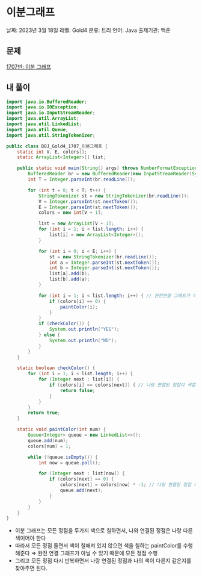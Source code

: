 # 이분그래프

날짜: 2023년 3월 18일
레벨: Gold4
분류: 트리
언어: Java
출제기관: 백준

## 문제

[1707번: 이분 그래프](https://www.acmicpc.net/problem/1707)

## 내 풀이

```java
import java.io.BufferedReader;
import java.io.IOException;
import java.io.InputStreamReader;
import java.util.ArrayList;
import java.util.LinkedList;
import java.util.Queue;
import java.util.StringTokenizer;

public class BOJ_Gold4_1707_이분그래프 {
	static int V, E, colors[];
	static ArrayList<Integer>[] list;

	public static void main(String[] args) throws NumberFormatException, IOException {
		BufferedReader br = new BufferedReader(new InputStreamReader(System.in));
		int T = Integer.parseInt(br.readLine());

		for (int t = 0; t < T; t++) {
			StringTokenizer st = new StringTokenizer(br.readLine());
			V = Integer.parseInt(st.nextToken());
			E = Integer.parseInt(st.nextToken());
			colors = new int[V + 1];

			list = new ArrayList[V + 1];
			for (int i = 1; i < list.length; i++) {
				list[i] = new ArrayList<Integer>();
			}

			for (int i = 0; i < E; i++) {
				st = new StringTokenizer(br.readLine());
				int a = Integer.parseInt(st.nextToken());
				int b = Integer.parseInt(st.nextToken());
				list[a].add(b);
				list[b].add(a);
			}

			for (int i = 1; i < list.length; i++) { // 완전연결 그래프가 아닐 수 있기 때문에 모든 정점 수행
				if (colors[i] == 0) {
					paintColor(i);
				}
			}
			if (checkColor()) {
				System.out.println("YES");
			} else {
				System.out.println("NO");
			}
		}
	}

	static boolean checkColor() {
		for (int i = 1; i < list.length; i++) {
			for (Integer next : list[i]) {
				if (colors[i] == colors[next]) { // 나랑 연결된 정점이 색깔이 같으면 이분 그래프 아님
					return false;
				}
			}
		}
		return true;
	}

	static void paintColor(int num) {
		Queue<Integer> queue = new LinkedList<>();
		queue.add(num);
		colors[num] = 1;

		while (!queue.isEmpty()) {
			int now = queue.poll();

			for (Integer next : list[now]) {
				if (colors[next] == 0) {
					colors[next] = colors[now] * -1; // 나랑 연결된 정점 나랑 반대로 칠하기
					queue.add(next);
				}
			}
		}
	}
}
```

- 이분 그래프는 모든 정점을 두가지 색으로 칠하면서, 나와 연결된 정점은 나랑 다른 색이어야 한다
- 따라서 모든 정점 돌면서 색이 칠해져 있지 않으면 색을 칠하는 paintColor를 수행해준다 ⇒ 완전 연결 그래프가 아닐 수 있기 때문에 모든 정점 수행
- 그리고 모든 정점 다시 반복하면서 나랑 연결된 정점과 나의 색이 다른지 같은지를 찾아주면 된다.